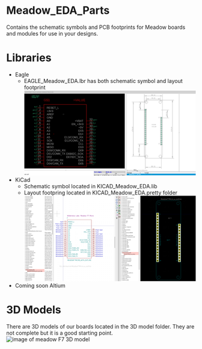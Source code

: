 # Meadow_EDA_Parts

Contains the schematic symbols and PCB footprints for Meadow boards and modules for use in your designs.

# Libraries
- Eagle
    - EAGLE_Meadow_EDA.lbr has both schematic symbol and layout footprint
![image of Eagle Symbol](https://github.com/WildernessLabs/Meadow_EDA_Parts/blob/master/Eagle_f7_symbol.png)
- KiCad
    - Schematic symbol located in KICAD_Meadow_EDA.lib
    - Layout footpring located in KICAD_Meadow_EDA.pretty folder
![image of Kicad Symbol](https://github.com/WildernessLabs/Meadow_EDA_Parts/blob/master/Kicad_f7_symbol.png)
- Coming soon Altium

# 3D Models
There are 3D models of our boards located in the 3D model folder. They are not complete but it is a good starting point. 
![image of meadow F7 3D model](https://github.com/WildernessLabs/Meadow_EDA_Parts/blob/master/MeadowF73d)

